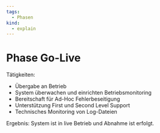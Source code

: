 ```yaml
---
tags:
  - Phasen
kind:
  - explain
---
```

# Phase Go-Live

Tätigkeiten:

* Übergabe an Betrieb
* System überwachen und einrichten Betriebsmonitoring
* Bereitschaft für Ad-Hoc Fehlerbeseitigung
* Unterstützung First und Second Level Support
* Technisches Monitoring von Log-Dateien

Ergebnis: System ist in live Betrieb und Abnahme ist erfolgt. 